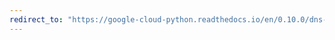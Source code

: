 ```yaml
---
redirect_to: "https://google-cloud-python.readthedocs.io/en/0.10.0/dns-resource-record-set.html"
---
```

